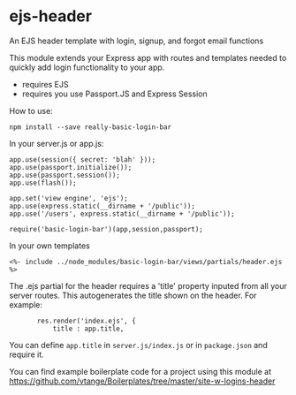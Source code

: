# ejs-header

An EJS header template with login, signup, and forgot email functions

This module extends your Express app with routes and templates needed to quickly add login functionality to your app.

 - requires EJS
 - requires you use Passport.JS and Express Session
 
 How to use:
 
 ```
 npm install --save really-basic-login-bar
 ```
 In your server.js or app.js:
 ```
app.use(session({ secret: 'blah' }));
app.use(passport.initialize());
app.use(passport.session());
app.use(flash());

app.set('view engine', 'ejs'); 
app.use(express.static(__dirname + '/public'));
app.use('/users', express.static(__dirname + '/public'));

require('basic-login-bar')(app,session,passport);
 ```
 In your own templates
 ```
<%- include ../node_modules/basic-login-bar/views/partials/header.ejs %>
 ```
 
 The .ejs partial for the header requires a 'title' property inputed from all your server routes. This autogenerates the title shown on the header. For example:
 
 ```
 		res.render('index.ejs', {
			title : app.title,
 ```
 You can define ```app.title``` in ```server.js/index.js``` or in ```package.json``` and require it.
 
 You can find example boilerplate code for a project using this module at 
 https://github.com/vtange/Boilerplates/tree/master/site-w-logins-header
 
